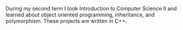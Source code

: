 During my second term I took Introduction to Computer Science II and learned about object oriented programming, inheritance, and polymorphism.
These projects are written in C++.
